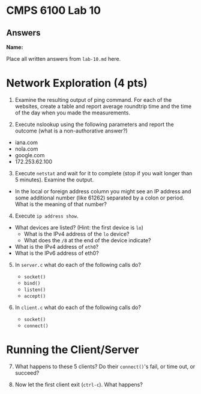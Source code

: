 # CMPS 6100 Lab 10
## Answers

**Name:** 

Place all written answers from `lab-10.md` here.

# Network Exploration (4 pts)

1. Examine the resulting output of ping command. For each of the websites, 
create a table and report average roundtrip time and the time of the day 
when you made the measurements.


2.	Execute nslookup using the following parameters and report the outcome (what is a non-authorative answer?)
  - iana.com
  - nola.com
  - google.com
  - 172.253.62.100

3. Execute `netstat` and wait for it to complete (stop if you wait longer than 5 minutes). Examine the output.
  - In the local or foreign address column you might see an IP address and 
  some additional number (like 61262) separated by a colon or period. What 
  is the meaning of that number?

4. Execute `ip address show`.
  - What devices are listed? (Hint: the first device is `lo`)
    - What is the IPv4 address of the `lo` device?
    - What does the `/8` at the end of the device indicate?
  - What is the IPv4 address of `eth0`?
  - What is the IPv6 address of eth0?

5. In `server.c` what do each of the following calls do?
    - `socket()`
    - `bind()`
    - `listen()`
    - `accept()`

6. In `client.c` what do each of the following calls do?
    - `socket()`
    - `connect()`

# Running the Client/Server

7. What happens to these 5 clients? Do their `connect()`'s fail, or time 
out, or succeed?

8. Now let the first client exit (`ctrl-c`). What happens?